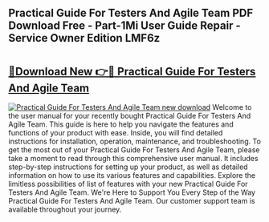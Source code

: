 ## Practical Guide For Testers And Agile Team PDF Download Free - Part-1Mi User Guide Repair - Service Owner Edition LMF6z

# <h2><a href="http://bc70435.oget.top/?id=Practical+Guide+For+Testers+And+Agile+Team">🔗Download New 👉🔴 Practical Guide For Testers And Agile Team</a></h2>

[![Practical Guide For Testers And Agile Team new download](https://i.imgur.com/5g1atiW.png)](http://bc70435.oget.top/?id=Practical+Guide+For+Testers+And+Agile+Team)
Welcome to the user manual for your recently bought Practical Guide For Testers And Agile Team. This guide is here to help you navigate the features and functions of your product with ease. Inside, you will find detailed instructions for installation, operation, maintenance, and troubleshooting. To get the most out of your Practical Guide For Testers And Agile Team, please take a moment to read through this comprehensive user manual. It includes step-by-step instructions for setting up your product, as well as detailed information on how to use its various features and capabilities. Explore the limitless possibilities of list of features with your new Practical Guide For Testers And Agile Team. We're Here to Support You Every Step of the Way Practical Guide For Testers And Agile Team. Our customer support team is available throughout your journey.
